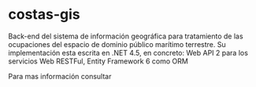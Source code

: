 # costas-gis
Back-end del sistema de información geográfica para tratamiento de
las ocupaciones del espacio de dominio público marítimo terrestre. Su implementación esta escrita en .NET 4.5, en concreto: Web API 2 para los servicios Web RESTFul, Entity Framework 6 como ORM
<p></p>
Para mas información consultar
